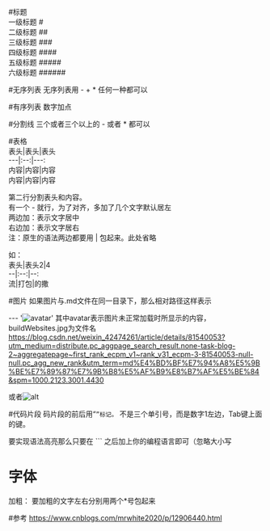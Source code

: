 #标题  
一级标题 #   
二级标题 ##  
三级标题 ###   
四级标题 ####  
五级标题 #####  
六级标题 ###### 

#无序列表
无序列表用 - + * 任何一种都可以

#有序列表
数字加点



#分割线
三个或者三个以上的 - 或者 * 都可以


#表格  
表头|表头|表头  
---|:--:|---:  
内容|内容|内容  
内容|内容|内容  

第二行分割表头和内容。  
有一个 - 就行，为了对齐，多加了几个文字默认居左  
两边加：表示文字居中  
右边加：表示文字居右  
注：原生的语法两边都要用 | 包起来。此处省略

如：  
表头|表头2|4     
--|:--:|--:  
流|打包|的撒

#图片
如果图片与.md文件在同一目录下，那么相对路径这样表示

--- '![avatar](buildWebsites.jpg)'
其中avatar表示图片未正常加载时所显示的内容，buildWebsites.jpg为文件名  
https://blog.csdn.net/weixin_42474261/article/details/81540053?utm_medium=distribute.pc_aggpage_search_result.none-task-blog-2~aggregatepage~first_rank_ecpm_v1~rank_v31_ecpm-3-81540053-null-null.pc_agg_new_rank&utm_term=md%E4%BD%BF%E7%94%A8%E5%9B%BE%E7%89%87%E7%9B%B8%E5%AF%B9%E8%B7%AF%E5%BE%84&spm=1000.2123.3001.4430  

或者![alt](xxx.JPG)

#代码片段
码片段的前后用“```”标记。``` 不是三个单引号，而是数字1左边，Tab键上面的键。

要实现语法高亮那么只要在 ``` 之后加上你的编程语言即可（忽略大小写


# 字体
加粗： 要加粗的文字左右分别用两个*号包起来

#参考
https://www.cnblogs.com/mrwhite2020/p/12906440.html